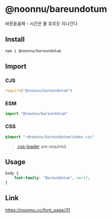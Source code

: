 # @noonnu/bareundotum
바른돋움체 - 시간은 물 흐르듯 지나간다

## Install
```sh
npm i @noonnu/bareundotum
```
## Import
### CJS
```js
require("@noonnu/bareundotum")
```
### ESM
```js
import "@noonnu/bareundotum"
```
### CSS 
```css
@import "~@noonnu/bareundotum/index.css"
```
> [css-loader](https://github.com/webpack-contrib/css-loader) are required.

## Usage
```css
body {
    font-family: "BareunDotum", serif;
}
```

## Link
https://noonnu.cc/font_page/31